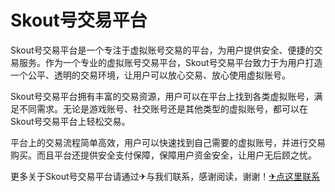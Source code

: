 # Skout号交易平台

Skout号交易平台是一个专注于虚拟账号交易的平台，为用户提供安全、便捷的交易服务。作为一个专业的虚拟账号交易平台，Skout号交易平台致力于为用户打造一个公平、透明的交易环境，让用户可以放心交易、放心使用虚拟账号。

Skout号交易平台拥有丰富的交易资源，用户可以在平台上找到各类虚拟账号，满足不同需求。无论是游戏账号、社交账号还是其他类型的虚拟账号，都可以在Skout号交易平台上轻松交易。

平台上的交易流程简单高效，用户可以快速找到自己需要的虚拟账号，并进行交易购买。而且平台还提供安全支付保障，保障用户资金安全，让用户无后顾之忧。

更多关于Skout号交易平台请通过✈与我们联系，感谢阅读，谢谢！[✈点这里联系](https://b.k02.cc)
